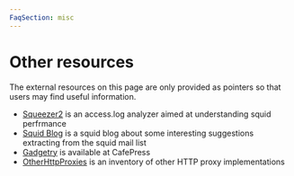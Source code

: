 ```yaml
---
FaqSection: misc
---
```

# Other resources
The external resources on this page are only provided as pointers so
that users may find useful information.

- [Squeezer2](http://www.rraz.net/squeezer2/) is an access.log
  analyzer aimed at understanding squid perfrmance
- [Squid Blog](http://squid-cache.blogspot.com/) is a squid blog about
  some interesting suggestions extracting from the squid mail list
- [Gadgetry](http://www.cafepress.com/squidproxy) is available at
  CafePress
- [OtherHttpProxies](/OtherHttpProxies)
  is an inventory of other HTTP proxy implementations
